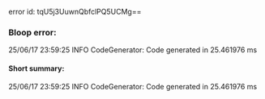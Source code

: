 error id: tqU5j3UuwnQbfclPQ5UCMg==
### Bloop error:

25/06/17 23:59:25 INFO CodeGenerator: Code generated in 25.461976 ms
#### Short summary: 

25/06/17 23:59:25 INFO CodeGenerator: Code generated in 25.461976 ms